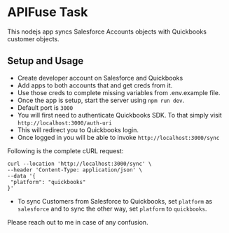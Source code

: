 
# APIFuse Task

This nodejs app syncs Salesforce Accounts objects with Quickbooks customer objects.

## Setup and Usage
- Create developer account on Salesforce and Quickbooks
- Add apps to both accounts that and get creds from it.
- Use those creds to complete missing variables from .env.example file.
- Once the app is setup, start the server using `npm run dev`.
- Default port is `3000`
- You will first need to authenticate Quickbooks SDK. To that simply visit `http://localhost:3000/auth-uri`
- This will redirect you to Quickbooks login.
- Once logged in you will be able to invoke `http://localhost:3000/sync`

Following is the complete cURL request:

    curl --location 'http://localhost:3000/sync' \
    --header 'Content-Type: application/json' \
    --data '{
     "platform": "quickbooks"
    }'

- To sync Customers from Salesforce to Quickbooks, set `platform` as `salesforce` and to sync the other way, set `platform` to `quickbooks`.


Please reach out to me in case of any confusion.